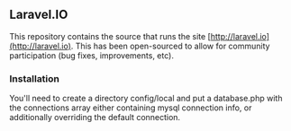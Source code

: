 ## Laravel.IO

This repository contains the source that runs the site [http://laravel.io](http://laravel.io). This has been open-sourced to allow for community participation (bug fixes, improvements, etc).

### Installation

You'll need to create a directory config/local and put a database.php with the connections array either containing mysql connection info, or additionally overriding the default connection.